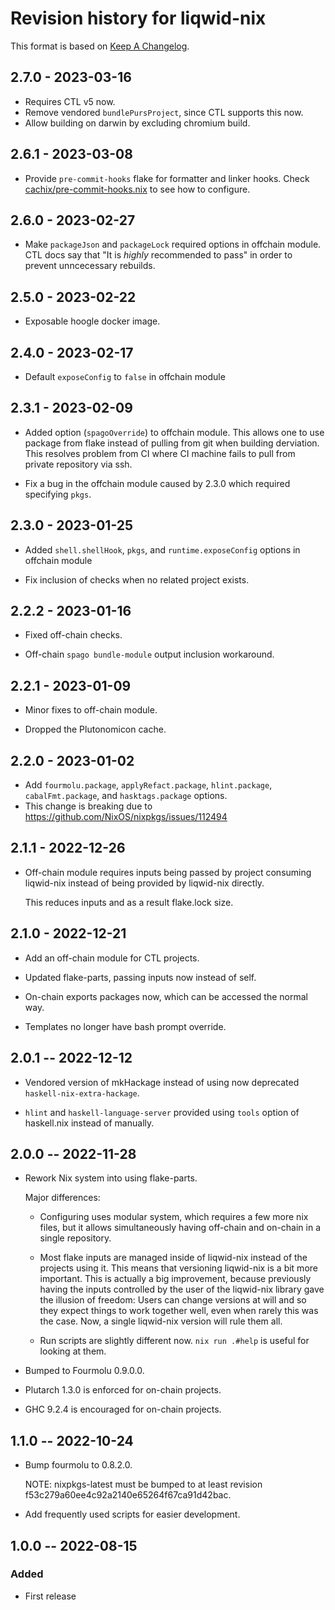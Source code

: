 # Revision history for liqwid-nix

This format is based on [Keep A Changelog](https://keepachangelog.com/en/1.0.0).

## 2.7.0 - 2023-03-16

- Requires CTL v5 now.
- Remove vendored `bundlePursProject`, since CTL supports this now.
- Allow building on darwin by excluding chromium build.

## 2.6.1 - 2023-03-08

- Provide `pre-commit-hooks` flake for formatter and linker hooks. 
  Check [cachix/pre-commit-hooks.nix](https://github.com/cachix/pre-commit-hooks.nix) 
  to see how to configure.

## 2.6.0 - 2023-02-27

- Make `packageJson` and `packageLock` required options in offchain module. CTL docs say that "It is *highly* recommended to pass" in order to prevent unncecessary rebuilds.

## 2.5.0 - 2023-02-22

- Exposable hoogle docker image.

## 2.4.0 - 2023-02-17

- Default `exposeConfig` to `false` in offchain module

## 2.3.1 - 2023-02-09

- Added option (`spagoOverride`) to offchain module. This allows one to use package from flake instead of pulling from git when building derviation. This resolves problem from CI where CI machine fails to pull from private repository via ssh.

- Fix a bug in the offchain module caused by 2.3.0 which required specifying `pkgs`.

## 2.3.0 - 2023-01-25

- Added `shell.shellHook`, `pkgs`, and `runtime.exposeConfig` options in offchain module

- Fix inclusion of checks when no related project exists.

## 2.2.2 - 2023-01-16

- Fixed off-chain checks.

- Off-chain `spago bundle-module` output inclusion workaround.

## 2.2.1 - 2023-01-09

- Minor fixes to off-chain module.

- Dropped the Plutonomicon cache.

## 2.2.0 - 2023-01-02

- Add `fourmolu.package`, `applyRefact.package`, `hlint.package`,
  `cabalFmt.package`, and `hasktags.package` options.
- This change is breaking due to https://github.com/NixOS/nixpkgs/issues/112494

## 2.1.1 - 2022-12-26

- Off-chain module requires inputs being passed by project consuming liqwid-nix
  instead of being provided by liqwid-nix directly.

  This reduces inputs and as a result flake.lock size.

## 2.1.0 - 2022-12-21

- Add an off-chain module for CTL projects.

- Updated flake-parts, passing inputs now instead of self.

- On-chain exports packages now, which can be accessed the normal way.

- Templates no longer have bash prompt override.

## 2.0.1 -- 2022-12-12

- Vendored version of mkHackage instead of using now deprecated `haskell-nix-extra-hackage`.

- `hlint` and `haskell-language-server` provided using `tools` option of haskell.nix instead
  of manually.

## 2.0.0 -- 2022-11-28

- Rework Nix system into using flake-parts.

  Major differences:

  - Configuring uses modular system, which requires a few more nix files,
    but it allows simultaneously having off-chain and on-chain in a single
    repository.

  - Most flake inputs are managed inside of liqwid-nix instead of the projects
    using it. This means that versioning liqwid-nix is a bit more important.
    This is actually a big improvement, because previously having the inputs
    controlled by the user of the liqwid-nix library gave the illusion of
    freedom: Users can change versions at will and so they expect things to
    work together well, even when rarely this was the case. Now, a single
    liqwid-nix version will rule them all.

  - Run scripts are slightly different now. `nix run .#help` is useful for
    looking at them.

- Bumped to Fourmolu 0.9.0.0.

- Plutarch 1.3.0 is enforced for on-chain projects.

- GHC 9.2.4 is encouraged for on-chain projects.

## 1.1.0 -- 2022-10-24

- Bump fourmolu to 0.8.2.0.

  NOTE: nixpkgs-latest must be bumped to at least revision f53c279a60ee4c92a2140e65264f67ca91d42bac.

- Add frequently used scripts for easier development.

## 1.0.0 -- 2022-08-15

### Added

- First release
